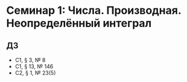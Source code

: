 # Семинар 1: Числа. Производная. Неопределённый интеграл

## ДЗ

* С1, § 3, № 8
* С1, § 13, № 146
* С2, § 1, № 23(5)
